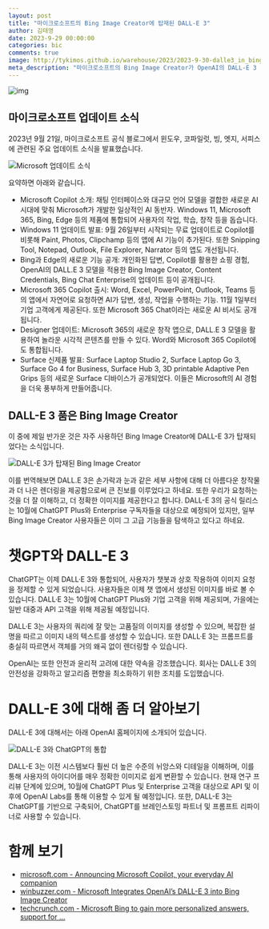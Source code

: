 ```yaml
---
layout: post
title: "마이크로소프트의 Bing Image Creator에 탑재된 DALL-E 3"
author: 김태영
date: 2023-9-29 00:00:00
categories: bic
comments: true
image: http://tykimos.github.io/warehouse/2023/2023-9-30-dalle3_in_bing_image_creator_title_1.png
meta_description: "마이크로소프트의 Bing Image Creator가 OpenAI의 DALL-E 3 모델을 탑재하여 놀라운 이미지 생성 기능을 제공합니다. 이 업데이트에 대한 자세한 내용과 DALL-E 3의 기능을 알아보세요."
---
```


![img](http://tykimos.github.io/warehouse/2023/2023-9-30-dalle3_in_bing_image_creator_title_1.png)

## 마이크로소프트 업데이트 소식

2023년 9월 21일, 마이크로소프트 공식 블로그에서 윈도우, 코파일럿, 빙, 엣지, 서피스에 관련된 주요 업데이트 소식을 발표했습니다.

![Microsoft 업데이트 소식](http://tykimos.github.io/warehouse/2023/2023-9-30-dalle3_in_bing_image_creator_0.png)

요약하면 아래와 같습니다. 

* Microsoft Copilot 소개: 채팅 인터페이스와 대규모 언어 모델을 결합한 새로운 AI 시대에 맞춰 Microsoft가 개발한 일상적인 AI 동반자. Windows 11, Microsoft 365, Bing, Edge 등의 제품에 통합되어 사용자의 작업, 학습, 창작 등을 돕습니다.
* Windows 11 업데이트 발표: 9월 26일부터 시작되는 무료 업데이트로 Copilot를 비롯해 Paint, Photos, Clipchamp 등의 앱에 AI 기능이 추가된다. 또한 Snipping Tool, Notepad, Outlook, File Explorer, Narrator 등의 앱도 개선됩니다.
* Bing과 Edge의 새로운 기능 공개: 개인화된 답변, Copilot를 활용한 쇼핑 경험, OpenAI의 DALL.E 3 모델을 적용한 Bing Image Creator, Content Credentials, Bing Chat Enterprise의 업데이트 등이 공개됩니다.
* Microsoft 365 Copilot 출시: Word, Excel, PowerPoint, Outlook, Teams 등의 앱에서 자연어로 요청하면 AI가 답변, 생성, 작업을 수행하는 기능. 11월 1일부터 기업 고객에게 제공된다. 또한 Microsoft 365 Chat이라는 새로운 AI 비서도 공개됩니다.
* Designer 업데이트: Microsoft 365의 새로운 창작 앱으로, DALL.E 3 모델을 활용하여 놀라운 시각적 콘텐츠를 만들 수 있다. Word와 Microsoft 365 Copilot에도 통합됩니다.
* Surface 신제품 발표: Surface Laptop Studio 2, Surface Laptop Go 3, Surface Go 4 for Business, Surface Hub 3, 3D printable Adaptive Pen Grips 등의 새로운 Surface 디바이스가 공개되었다. 이들은 Microsoft의 AI 경험을 더욱 풍부하게 만들어줍니다.

## DALL-E 3 품은 Bing Image Creator

이 중에 제일 반가운 것은 자주 사용하던 Bing Image Creator에 DALL-E 3가 탑재되었다는 소식입니다.

![DALL-E 3가 탑재된 Bing Image Creator](http://tykimos.github.io/warehouse/2023/2023-9-30-dalle3_in_bing_image_creator_1.png)

이를 번역해보면 DALL.E 3은 손가락과 눈과 같은 세부 사항에 대해 더 아름다운 창작물과 더 나은 렌더링을 제공함으로써 큰 진보를 이루었다고 하네요. 또한 우리가 요청하는 것을 더 잘 이해하고, 더 정확한 이미지를 제공한다고 합니다. DALL-E 3의 공식 릴리스는 10월에 ChatGPT Plus와 Enterprise 구독자들을 대상으로 예정되어 있지만, 일부 Bing Image Creator 사용자들은 이미 그 고급 기능들을 탐색하고 있다고 하네요.

# 챗GPT와 DALL-E 3

ChatGPT는 이제 DALL·E 3와 통합되어, 사용자가 챗봇과 상호 작용하여 이미지 요청을 정제할 수 있게 되었습니다. 사용자들은 이제 챗 앱에서 생성된 이미지를 바로 볼 수 있습니다. DALL·E 3는 10월에 ChatGPT Plus와 기업 고객을 위해 제공되며, 가을에는 일반 대중과 API 고객을 위해 제공될 예정입니다.

DALL·E 3는 사용자의 쿼리에 잘 맞는 고품질의 이미지를 생성할 수 있으며, 복잡한 설명을 따르고 이미지 내의 텍스트를 생성할 수 있습니다. 또한 DALL·E 3는 프롬프트를 충실히 따르면서 객체를 거의 왜곡 없이 렌더링할 수 있습니다.

OpenAI는 또한 안전과 윤리적 고려에 대한 약속을 강조했습니다. 회사는 DALL·E 3의 안전성을 강화하고 알고리즘 편향을 최소화하기 위한 조치를 도입했습니다.

# DALL-E 3에 대해 좀 더 알아보기

DALL-E 3에 대해서는 아래 OpenAI 홈페이지에 소개되어 있습니다. 

![DALL-E 3와 ChatGPT의 통합](http://tykimos.github.io/warehouse/2023/2023-9-30-dalle3_in_bing_image_creator_2.png)

DALL-E 3는 이전 시스템보다 훨씬 더 높은 수준의 뉘앙스와 디테일을 이해하며, 이를 통해 사용자의 아이디어를 매우 정확한 이미지로 쉽게 변환할 수 있습니다. 현재 연구 프리뷰 단계에 있으며, 10월에 ChatGPT Plus 및 Enterprise 고객을 대상으로 API 및 이후에 OpenAI Labs를 통해 이용할 수 있게 될 예정입니다. 또한, DALL-E 3는 ChatGPT를 기반으로 구축되어, ChatGPT를 브레인스토밍 파트너 및 프롬프트 리파이너로 사용할 수 있습니다​.

# 함께 보기

* [microsoft.com - Announcing Microsoft Copilot, your everyday AI companion](https://blogs.microsoft.com/blog/2023/09/21/announcing-microsoft-copilot-your-everyday-ai-companion/)
* [winbuzzer.com - Microsoft Integrates OpenAI’s DALL-E 3 into Bing Image Creator](https://winbuzzer.com/2023/09/22/microsoft-integrates-openais-dall-e-3-into-bing-image-creator-xcxwbn/)
* [techcrunch.com - Microsoft Bing to gain more personalized answers, support for ...](https://techcrunch.com/2023/09/22/microsoft-bing-to-gain-more-personalized-answers-support-for-dalle-e-3-and-watermarked-ai-images/)